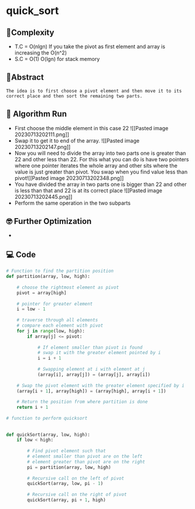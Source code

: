 # quick_sort
## 🔨Complexity
- T.C = O(nlgn) If you take the pivot as first element and array is increasing the O(n^2)
- S.C = O(1) O(lgn) for stack memory
## 📘Abstract
```ad-abstract
The idea is to first choose a pivot element and then move it to its correct place and then sort the remaining two parts.
```
## 🏃 Algorithm Run
- First choose the middle element in this case 22 ![[Pasted image 20230713202111.png]]
- Swap it to get it to end of the array. ![[Pasted image 20230713202147.png]]
- Now you will need to divide the array into two parts one is greater than 22 and other less than 22. For this what you can do is have two pointers where one pointer iterates the whole array and other sits where the value is just greater than pivot. You swap when you find value less than pivot![[Pasted image 20230713202348.png]]
- You have divided the array in two parts one is bigger than 22 and other is less than that and 22 is at its correct place ![[Pasted image 20230713202445.png]]
- Perform the same operation in the two subparts
## 🤓 Further Optimization
- 
## 💻 Code
```python
# Function to find the partition position
def partition(array, low, high):
 
    # choose the rightmost element as pivot
    pivot = array[high]
 
    # pointer for greater element
    i = low - 1
 
    # traverse through all elements
    # compare each element with pivot
    for j in range(low, high):
        if array[j] <= pivot:
 
            # If element smaller than pivot is found
            # swap it with the greater element pointed by i
            i = i + 1
 
            # Swapping element at i with element at j
            (array[i], array[j]) = (array[j], array[i])
 
    # Swap the pivot element with the greater element specified by i
    (array[i + 1], array[high]) = (array[high], array[i + 1])
 
    # Return the position from where partition is done
    return i + 1
 
# function to perform quicksort
 
 
def quickSort(array, low, high):
    if low < high:
 
        # Find pivot element such that
        # element smaller than pivot are on the left
        # element greater than pivot are on the right
        pi = partition(array, low, high)
 
        # Recursive call on the left of pivot
        quickSort(array, low, pi - 1)
 
        # Recursive call on the right of pivot
        quickSort(array, pi + 1, high)

```
